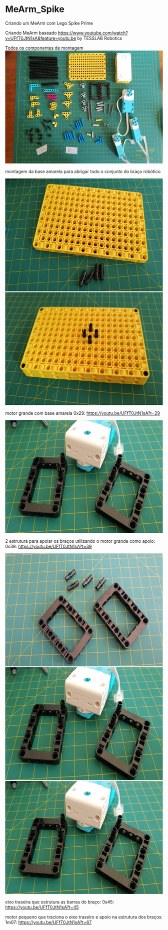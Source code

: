 # MeArm_Spike
Criando um  MeArm com Lego Spike Prime

Criando MeArm baseado https://www.youtube.com/watch?v=UFfT0JtN1sA&feature=youtu.be by TESSLAB Robotics

Todos os componentes de montagem<br>
<img src="img/allcomponents.jpeg" data-canonical-src="img/allcomponents.jpeg" width="640" height="360" />

montagem da base amarela para abrigar todo o conjunto do braço robótico

<img src="img/montando_base_pecas.jpeg" width="640" height="360" />
<img src="img/baseYellow_conectores.jpeg" width="640" height="360" />

motor grande com base amarela
0x29: https://youtu.be/UFfT0JtN1sA?t=29

<img src="img/montando_motorolateral_antesestrutura.jpeg" width="640" height="360" />

2 estrutura para apoiar os braços utilizando o motor grande como apoio:
0s39: https://youtu.be/UFfT0JtN1sA?t=39

<img src="img/montando_estrutura_pecas.jpeg" width="640" height="360" />
<img src="img/montando_motorolateral_antesestrutura.jpeg" width="640" height="360" />
<img src="img/montando_motorolateral_antesestrutura.jpeg" width="640" height="360" />

eixo traseira que estrutura as barras do braço:
0s45: https://youtu.be/UFfT0JtN1sA?t=45

motor pequeno que traciona o eixo traseiro e apoio na estrutura dos braços:
1m07: https://youtu.be/UFfT0JtN1sA?t=67





